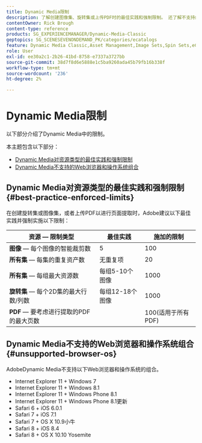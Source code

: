 ```yaml
---
title: Dynamic Media限制
description: 了解创建图像集、旋转集或上传PDF时的最佳实践和强制限制。 还了解不支持的Dynamic Media Web浏览器和操作系统组合。
contentOwner: Rick Brough
content-type: reference
products: SG_EXPERIENCEMANAGER/Dynamic-Media-Classic
geptopics: SG_SCENESEVENONDEMAND_PK/categories/ecatalogs
feature: Dynamic Media Classic,Asset Management,Image Sets,Spin Sets,eCatalog
role: User
exl-id: ee30a2c1-2b26-41bd-8758-e7337a3727bb
source-git-commit: 38d7f8d6e5888e1c5ba9260ada45b79fb16b338f
workflow-type: tm+mt
source-wordcount: '236'
ht-degree: 2%

---
```


# Dynamic Media限制

以下部分介绍了Dynamic Media中的限制。

本主题包含以下部分：

* [Dynamic Media对资源类型的最佳实践和强制限制](#best-practice-enforced-limits)
* [Dynamic Media不支持的Web浏览器和操作系统组合](#unsupported-browser-os)

## Dynamic Media对资源类型的最佳实践和强制限制 {#best-practice-enforced-limits}

在创建旋转集或图像集，或者上传PDF以进行页面提取时，Adobe建议以下最佳实践并强制实施以下限制：

| 资源 — 限制类型 | 最佳实践 | 施加的限制 |
| --- | --- | --- |
| **图像**  — 每个图像的智能裁剪数 | 5 | 100 |
| **所有集**  — 每集的重复资产数 | 无重复项 | 20 |
| **所有集**  — 每组最大资源数 | 每组5-10个图像 | 1000 |
| **旋转集**  — 每个2D集的最大行数/列数 | 每组12-18个图像 | 1000 |
| **PDF**  — 要考虑进行提取的PDF的最大页数 |  | 100(适用于所有PDF) |

<!-- See also [Dynamic Media limitations](/help/using/assets/limitations.md). -->

## Dynamic Media不支持的Web浏览器和操作系统组合 {#unsupported-browser-os}

<!-- CQDOC-19433 -->

AdobeDynamic Media不支持以下Web浏览器和操作系统的组合。

* Internet Explorer 11 + Windows 7
* Internet Explorer 11 + Windows 8.1
* Internet Explorer 11 + Windows Phone 8.1
* Internet Explorer 11 + Windows Phone 8.1更新
* Safari 6 + iOS 6.0.1
* Safari 7 + iOS 7.1
* Safari 7 + OS X 10.9小牛
* Safari 8 + iOS 8.4
* Safari 8 + OS X 10.10 Yosemite

<!-- ## End of support for Transport Layer Security 1.0 and 1.1 {#tls}

CQDOC-19433 (original ticket)
and CQDOC-19792 (removed as per this ticket December 5, 2022)

Effective September 30, 2022, Adobe Dynamic Media will end support for the following:

* TLS (Transport Layer Security) 1.0 and 1.1
* The following weak ciphers in TLS 1.2:
  * `TLS_ECDHE_RSA_WITH_AES_256_CBC_SHA384`
  * `TLS_ECDHE_RSA_WITH_AES_256_CBC_SHA`
  * `TLS_RSA_WITH_AES_256_GCM_SHA384`
  * `TLS_RSA_WITH_AES_256_CBC_SHA256`
  * `TLS_RSA_WITH_AES_256_CBC_SHA`
  * `TLS_ECDHE_RSA_WITH_AES_128_CBC_SHA256`
  * `TLS_ECDHE_RSA_WITH_AES_128_CBC_SHA`
  * `TLS_RSA_WITH_AES_128_GCM_SHA256`
  * `TLS_RSA_WITH_AES_128_CBC_SHA256`
  * `TLS_RSA_WITH_AES_128_CBC_SHA`
  * `TLS_RSA_WITH_CAMELLIA_256_CBC_SHA`
  * `TLS_RSA_WITH_CAMELLIA_128_CBC_SHA`
  * `TLS_ECDHE_RSA_WITH_3DES_EDE_CBC_SHA`
  * `TLS_RSA_WITH_SDES_EDE_CBC_SHA` -->

